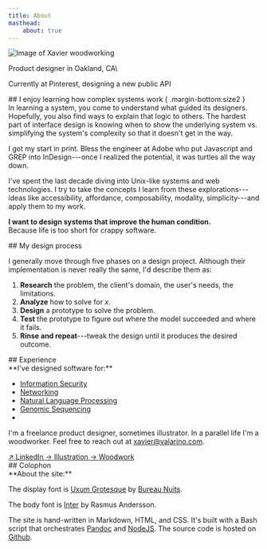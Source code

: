```yaml
---
title: About
masthead:
    about: true
---
```


<!-- need to clean this up at some point -->
<article class="grid" style="margin-top: calc( var(--size3) * -1)">
<p style="max-width:100%;">
  <img src="/assets/img/about-img.jpg" alt="Image of Xavier woodworking">
</p>
<div class="margin-stack h1">
Product designer in Oakland, CA\

Currently at Pinterest, designing a new public API
</div>
</section>
  

<section class="grid indenter:3/5 stack border-top">
## I enjoy learning how complex systems work { .margin-bottom:size2 }

<div class="margin:none">
In learning a system, you come to understand what guided its designers. Hopefully, you also find ways to explain that logic to others. The hardest part of interface design is knowing when to show the underlying system vs. simplifying the system's complexity so that it doesn't get in the way.

I got my start in print. Bless the engineer at Adobe who put Javascript and GREP into InDesign---once I realized the potential, it was turtles all the way down.

I've spent the last decade diving into Unix-like systems and web technologies. I try to take the concepts I learn from these explorations---ideas like accessibility, affordance, composability, modality, simplicity---and apply them to my work.

**I want to design systems that improve the human condition.**<br/>
Because life is too short for crappy software.
</div>

</section>

<section class="grid indenter:3/5 split-lists stack border-top">
## My design process

I generally move through five phases on a design project. Although their implementation is never really the same, I'd describe them as:

1. **Research** the problem, the client's domain, the user's needs, the limitations.
2. **Analyze** how to solve for _x_.
3. **Design** a prototype to solve the problem.
4. **Test** the prototype to figure out where the model succeeded and where  it fails.
5. **Rinse and repeat**---tweak the design until it produces the desired outcome.
</div>
</section>

<section class="grid indenter:3/5 stack border-top">
## Experience
<div class="h4 font:light no-list">
**I've designed software for:**

* [Information Security](/case-studies/gears-dashboard.html)
* [Networking](/case-studies/netgear-captive-portal.html)
* [Natural Language Processing](/case-studies/botanic.html)
* [Genomic Sequencing](/case-studies/omicia.html)
* 
</div>

I'm a freelance product designer, sometimes illustrator. In a parallel life I'm a woodworker. Feel free to reach out at <a href="mailto:xavier@valarino.com">xavier@valarino.com</a>.

<a href="https://www.linkedin.com/in/xaviervalarino/">
	 <span class="border-bottom:white"
		     aria-hidden="true">
	  ↗</span>
	 LinkedIn
</a>

<a href="/etcetera/illustration.html">
	 <span class="border-bottom:white"
		     aria-hidden="true">
	  →</span>
	 Illustration
</a>

<a href="/etcetera/woodwork.html">
	 <span class="border-bottom:white"
		     aria-hidden="true">
	  →</span>
	 Woodwork
</a>

<!--
<a href="https://www.linkedin.com/in/xaviervalarino/"
	 class="position:relative display:inline-block">
	 <span class="border-bottom:white position:absolute left:-grid-gap"
		     aria-hidden="true">
	  ↗</span>
	  LinkedIn
</a>

<a href="https://www.linkedin.com/in/xaviervalarino/"
	 class="position:relative display:inline-block">
	 <span class="border-bottom:white position:absolute left:-grid-gap"
		     aria-hidden="true">
	  ↘</span>
	  Illustrations
</a>

<a href="https://www.linkedin.com/in/xaviervalarino/"
	 class="position:relative display:inline-block">
	 <span class="border-bottom:white position:absolute left:-grid-gap"
		     aria-hidden="true">
	  ↘</span>
	  Woodwork
</a>
-->

</section>

<section class="grid indenter:3/5 stack border-top">
## Colophon

<div>
**About the site:**

The display font is [Uxum Grotesque](https://uxum.mdn.market/) by [Bureau Nuits](https://www.bureaunuits.com/).

The body font is [Inter](https://rsms.me/inter/) by Rasmus Andersson.

The site is hand-written in Markdown, HTML, and CSS. It's built with a Bash script that orchestrates [Pandoc](https://pandoc.org/) and [NodeJS](https://nodejs.org/en/about/). The source code is hosted on [Github](https://github.com/xaviervalarino/portfolio).
</div>

</section>
</article>
